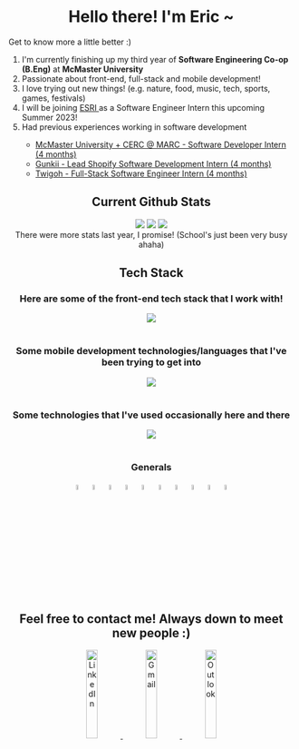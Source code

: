 <h1 align="center"> Hello there! I'm Eric ~ </h1>

<hp align="center"> Get to know more a little better :) </hp>
<ol>
  <li> I'm currently finishing up my third year of <b>Software Engineering Co-op (B.Eng)</b> at <b>McMaster University</b> </li>
  <li> Passionate about front-end, full-stack and mobile development! </li>
  <li> I love trying out new things! (e.g. nature, food, music, tech, sports, games, festivals) </li>
  <li> I will be joining <a href="https://www.esri.com/en-us/home"> ESRI </a> as a Software Engineer Intern this upcoming Summer 2023! </li>
  <li> Had previous experiences working in software development </li>
    <ul> 
      <li> <a href="https://electrification.mcmaster.ca/"> McMaster University + CERC @ MARC - Software Developer Intern (4 months) </a> </li>
      <li> <a href="https://gunkii.com/"> Gunkii - Lead Shopify Software Development Intern (4 months) </a> </li>
      <li> <a href="https://designlab.twigoh.com/"> Twigoh - Full-Stack Software Engineer Intern (4 months) </a> </li>
    </ul>
  
</ol>

<h2 align="center"> Current Github Stats </h2>
<div align="center" > 
  <img src="https://github-readme-stats.vercel.app/api?username=chene40" />
  <img src="https://github-readme-stats.vercel.app/api/top-langs?username=chene40&layout=compact"/>
  <img src="https://github-readme-streak-stats.herokuapp.com/?user=chene40"/>
  <br/>
  <figcaption> There were more stats last year, I promise! (School's just been very busy ahaha) </figcaption>
</div>
  
<!-- https://github.com/tandpfun/skill-icons -->

<h2 align="center"> Tech Stack </h2>
<h3 align="center"> Here are some of the front-end tech stack that I work with! </h3>
<div align="center">
  <img src="https://skillicons.dev/icons?i=html,css,js,ts,react,nextjs,tailwind,nodejs,expressjs,redux,jest" />
</div>

<br/>

<h3 align="center"> Some mobile development technologies/languages that I've been trying to get into </h3>
<div align="center">
  <img src="https://skillicons.dev/icons?i=dart,flutter" />
</div>

<br/>

<h3 align="center"> Some technologies that I've used occasionally here and there </h3>
<div align="center">
  <img src="https://skillicons.dev/icons?i=java,python,c,postgresql,mongodb,golang,sass,figma" />
</div>

<br/>

<h3 align="center"> Generals </h3>
<div align="center">
  <img src="https://user-images.githubusercontent.com/25181517/192108372-f71d70ac-7ae6-4c0d-8395-51d8870c2ef0.png" alt="Git" width="5%" />
  <img src="https://user-images.githubusercontent.com/25181517/183914128-3fc88b4a-4ac1-40e6-9443-9a30182379b7.png" alt="Jupyter Notebook" width="5%" />
  <img src="https://user-images.githubusercontent.com/25181517/192108891-d86b6220-e232-423a-bf5f-90903e6887c3.png" alt="VSCode" width="5%" />
  <img src="https://user-images.githubusercontent.com/25181517/192108890-200809d1-439c-4e23-90d3-b090cf9a4eea.png" alt="IntelliJ IDEA" width="5%" />
  <img src="https://user-images.githubusercontent.com/25181517/192158606-7c2ef6bd-6e04-47cf-b5bc-da2797cb5bda.png" alt="Bash" width="5%" />
  <img src="https://user-images.githubusercontent.com/25181517/117207330-263ba280-adf4-11eb-9b97-0ac5b40bc3be.png" alt="Docker" width="5%" />
  <img src="https://user-images.githubusercontent.com/25181517/183868728-b2e11072-00a5-47e2-8a4e-4ebbb2b8c554.png" alt="CI/CD" width="5%" />
  <img src="https://user-images.githubusercontent.com/25181517/186711335-a3729606-5a78-4496-9a36-06efcc74f800.png" alt="Swagger" width="5%" />
  <img src="https://user-images.githubusercontent.com/25181517/121401671-49102800-c959-11eb-9f6f-74d49a5e1774.png" alt="node package manager" width="5%" />
  <img src="https://user-images.githubusercontent.com/25181517/183049794-a3dfaddd-22ee-4ffe-b0b4-549ccd4879f9.png" alt="yarn package manager" width="5%" />
</div>

<h2 align="center"> Feel free to contact me! Always down to meet new people :) </h2>
<div align="center">
  <a href="https://www.linkedin.com/in/chene40/"> 
    <img src="https://img.shields.io/badge/LinkedIn-0077B5?style=for-the-badge&logo=linkedin&logoColor=white" alt="LinkedIn" height="20%" /> 
  </a>
  <a href="mailto:chene9802@gmail.com"> 
    <img src="https://img.shields.io/badge/Gmail-D14836?style=for-the-badge&logo=gmail&logoColor=white" alt="Gmail" height="20%" />
  </a>
  <a href="mailto:chene40@mcmaster.ca">
    <img src="https://img.shields.io/badge/Microsoft_Outlook-0078D4?style=for-the-badge&logo=microsoft-outlook&logoColor=white" alt="Outlook" height="20%" />
  </a>
</div>

<!--
**chene40/chene40** is a ✨ _special_ ✨ repository because its `README.md` (this file) appears on your GitHub profile.

Here are some ideas to get you started:

- 🔭 I’m currently working on ...
- 🌱 I’m currently learning ...
- 👯 I’m looking to collaborate on ...
- 🤔 I’m looking for help with ...
- 💬 Ask me about ...
- 📫 How to reach me: ...
- 😄 Pronouns: ...
- ⚡ Fun fact: ...
-->

